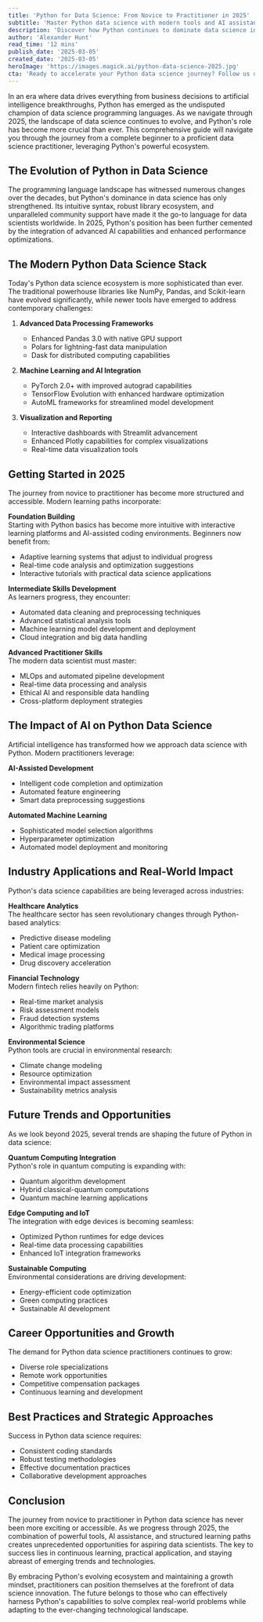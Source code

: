 ```yaml
---
title: 'Python for Data Science: From Novice to Practitioner in 2025'
subtitle: 'Master Python data science with modern tools and AI assistance'
description: 'Discover how Python continues to dominate data science in 2025 with advanced AI capabilities, enhanced performance optimizations, and a more sophisticated ecosystem. This comprehensive guide takes you from beginner to proficient practitioner, covering everything from foundation building to advanced skills development, industry applications, and future trends in Python data science.'
author: 'Alexander Hunt'
read_time: '12 mins'
publish_date: '2025-03-05'
created_date: '2025-03-05'
heroImage: 'https://images.magick.ai/python-data-science-2025.jpg'
cta: 'Ready to accelerate your Python data science journey? Follow us on LinkedIn for daily insights, expert tips, and the latest trends in data science and machine learning. Join our community of over 100,000 data professionals!'
---
```


In an era where data drives everything from business decisions to artificial intelligence breakthroughs, Python has emerged as the undisputed champion of data science programming languages. As we navigate through 2025, the landscape of data science continues to evolve, and Python's role has become more crucial than ever. This comprehensive guide will navigate you through the journey from a complete beginner to a proficient data science practitioner, leveraging Python's powerful ecosystem.

## The Evolution of Python in Data Science

The programming language landscape has witnessed numerous changes over the decades, but Python's dominance in data science has only strengthened. Its intuitive syntax, robust library ecosystem, and unparalleled community support have made it the go-to language for data scientists worldwide. In 2025, Python's position has been further cemented by the integration of advanced AI capabilities and enhanced performance optimizations.

## The Modern Python Data Science Stack

Today's Python data science ecosystem is more sophisticated than ever. The traditional powerhouse libraries like NumPy, Pandas, and Scikit-learn have evolved significantly, while newer tools have emerged to address contemporary challenges:

1. **Advanced Data Processing Frameworks**
   - Enhanced Pandas 3.0 with native GPU support
   - Polars for lightning-fast data manipulation
   - Dask for distributed computing capabilities

2. **Machine Learning and AI Integration**
   - PyTorch 2.0+ with improved autograd capabilities
   - TensorFlow Evolution with enhanced hardware optimization
   - AutoML frameworks for streamlined model development

3. **Visualization and Reporting**
   - Interactive dashboards with Streamlit advancement
   - Enhanced Plotly capabilities for complex visualizations
   - Real-time data visualization tools

## Getting Started in 2025

The journey from novice to practitioner has become more structured and accessible. Modern learning paths incorporate:

**Foundation Building**  
Starting with Python basics has become more intuitive with interactive learning platforms and AI-assisted coding environments. Beginners now benefit from:
- Adaptive learning systems that adjust to individual progress
- Real-time code analysis and optimization suggestions
- Interactive tutorials with practical data science applications

**Intermediate Skills Development**  
As learners progress, they encounter:
- Automated data cleaning and preprocessing techniques
- Advanced statistical analysis tools
- Machine learning model development and deployment
- Cloud integration and big data handling

**Advanced Practitioner Skills**  
The modern data scientist must master:
- MLOps and automated pipeline development
- Real-time data processing and analysis
- Ethical AI and responsible data handling
- Cross-platform deployment strategies

## The Impact of AI on Python Data Science

Artificial intelligence has transformed how we approach data science with Python. Modern practitioners leverage:

**AI-Assisted Development**
- Intelligent code completion and optimization
- Automated feature engineering
- Smart data preprocessing suggestions

**Automated Machine Learning**
- Sophisticated model selection algorithms
- Hyperparameter optimization
- Automated model deployment and monitoring

## Industry Applications and Real-World Impact

Python's data science capabilities are being leveraged across industries:

**Healthcare Analytics**  
The healthcare sector has seen revolutionary changes through Python-based analytics:
- Predictive disease modeling
- Patient care optimization
- Medical image processing
- Drug discovery acceleration

**Financial Technology**  
Modern fintech relies heavily on Python:
- Real-time market analysis
- Risk assessment models
- Fraud detection systems
- Algorithmic trading platforms

**Environmental Science**  
Python tools are crucial in environmental research:
- Climate change modeling
- Resource optimization 
- Environmental impact assessment
- Sustainability metrics analysis

## Future Trends and Opportunities

As we look beyond 2025, several trends are shaping the future of Python in data science:

**Quantum Computing Integration**  
Python's role in quantum computing is expanding with:
- Quantum algorithm development
- Hybrid classical-quantum computations
- Quantum machine learning applications

**Edge Computing and IoT**  
The integration with edge devices is becoming seamless:
- Optimized Python runtimes for edge devices
- Real-time data processing capabilities
- Enhanced IoT integration frameworks

**Sustainable Computing**  
Environmental considerations are driving development:
- Energy-efficient code optimization
- Green computing practices
- Sustainable AI development

## Career Opportunities and Growth

The demand for Python data science practitioners continues to grow:
- Diverse role specializations
- Remote work opportunities
- Competitive compensation packages
- Continuous learning and development

## Best Practices and Strategic Approaches

Success in Python data science requires:
- Consistent coding standards
- Robust testing methodologies
- Effective documentation practices
- Collaborative development approaches

## Conclusion

The journey from novice to practitioner in Python data science has never been more exciting or accessible. As we progress through 2025, the combination of powerful tools, AI assistance, and structured learning paths creates unprecedented opportunities for aspiring data scientists. The key to success lies in continuous learning, practical application, and staying abreast of emerging trends and technologies.

By embracing Python's evolving ecosystem and maintaining a growth mindset, practitioners can position themselves at the forefront of data science innovation. The future belongs to those who can effectively harness Python's capabilities to solve complex real-world problems while adapting to the ever-changing technological landscape.